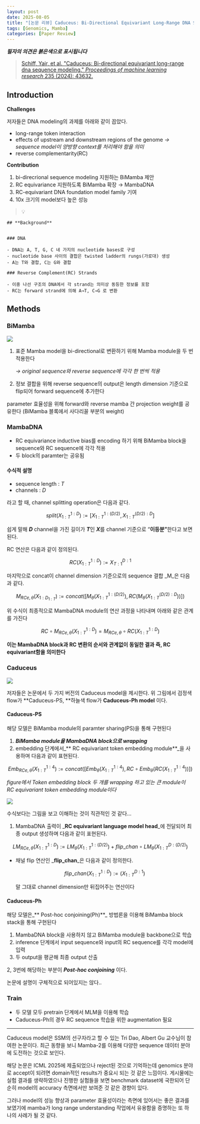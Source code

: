 ```yaml
---
layout: post
date: 2025-08-05
title: "[논문 리뷰] Caduceus: Bi-Directional Equivariant Long-Range DNA Sequence Modeling"
tags: [Genomics, Mamba]
categories: [Paper Review]
---
```


<span class="notion-red">_**필자의 의견은 붉은색으로 표시됩니다**_</span>


> [Schiff, Yair, et al. "Caduceus: Bi-directional equivariant long-range dna sequence modeling." ](https://pmc.ncbi.nlm.nih.gov/articles/PMC12189541/)[_Proceedings of machine learning research_](https://pmc.ncbi.nlm.nih.gov/articles/PMC12189541/)[ 235 (2024): 43632.](https://pmc.ncbi.nlm.nih.gov/articles/PMC12189541/)



## Introduction


**Challenges**


저자들은 DNA modeling의 과제를 아래와 같이 꼽았다.

- long-range token interaction
- effects of upstream and downstream regions of the genome 
_→ sequence model이 양방향 context를 처리해야 함을 의미_
- reverse complementarity(RC)

**Contribution**

1. bi-direcrional sequence modeling 지원하는 BiMamba 제안
1. RC equivariance 지원하도록 BiMamba 확장 → MambaDNA
1. RC-equivariant DNA foundation model family 기여
1. 10x 크기의 model보다 높은 성능

> 💡 


	## **Background**


	### DNA

	- DNA는 A, T, G, C 네 가지의 nucleotide bases로 구성
	- nucleotide base 사이의 결합은 twisted ladder의 rungs(가로대) 생성
	- A는 T와 결합, C는 G와 결합

	### Reverse Complement(RC) Strands

	- 이중 나선 구조의 DNA에서 각 strand는 의미상 동등한 정보를 포함
	- RC는 forward strand에 의해 A→T, C→G 로 변환


## Methods



### BiMamba


![](https://prod-files-secure.s3.us-west-2.amazonaws.com/542b861c-36a8-4051-84e5-8804b6728dba/2c247d59-7815-4980-99f0-8f0d21f445a7/image.png?X-Amz-Algorithm=AWS4-HMAC-SHA256&X-Amz-Content-Sha256=UNSIGNED-PAYLOAD&X-Amz-Credential=ASIAZI2LB4663QOLJ5D6%2F20250917%2Fus-west-2%2Fs3%2Faws4_request&X-Amz-Date=20250917T210110Z&X-Amz-Expires=3600&X-Amz-Security-Token=IQoJb3JpZ2luX2VjEDEaCXVzLXdlc3QtMiJGMEQCICbG9Q9QznQ3EipCfjqks2z3zHeyFehJpTes44EnG6b0AiB3oYQ402mgpGwgjSDPH8yRRYu1Uy8X0eGAFdnHh15RdSqIBAiq%2F%2F%2F%2F%2F%2F%2F%2F%2F%2F8BEAAaDDYzNzQyMzE4MzgwNSIMNf%2F1KK0p1tIM94MMKtwDxUmaC3VcBJs3co0Mms02uW3xjDAEQ2FqdJx%2F7o2lCMtmQYp7zOKTqXSh92ZqyjS5QMXXcFld4VxezrgBiiW%2Foz69tz3%2FXDmj54T%2Fo3pTSPj%2BXSRDzAD%2BgNrzEnxb53RsZ2yb2X0diWepGJ%2B4%2BUQ0d7OzZzRuAVzZpOBtKCGDlBG25C3JsLDLyWTq7jpgLdlUqHudB9QDTav1xfpPF0dykiRDiwO4ntZFe3kog3vJpxWIitInow216R%2FSI7jeSiNm8j%2FJ6v7EXTHqzXIWYRp1LJkdH5Lr2QQ%2BEwbnFpkFYxrRz22KBlzIfl0QoR7eSWkm2pInTDnUG2o8iOjidy4acZvyYPwy%2BInyO6OGRV8tTmpZBGE5EgTB4j9EpgRad7Z91UuoSdHBRk6zfyB1ktQkEcjxNz3xOtCsxk%2B5iihtUIq8F3BIfNmBcx0PUhCamg0Rs8vLxv4QN%2Bfey4TF94rON0ERFim%2Fwz1dH91CcWDZ3hMCHpg5xV5bwO4XWkbCYiO2Yj9l4AqisChcpDRoukMFVnqiTe3Rl4rE2%2BjZJ28tbbMSvu26%2FXIE5%2FSYY3ZeAKYp2W2BvjCqytQQ6s3CK%2FElMJ9AZ7sdI2CIHdW6rnw1kAznm9A5QrGAZip8iJMw9NWrxgY6pgH0YrbypASMNlndCVRpd2usMZxYofjYh3KDVS40wTCZHg3xDUg6uf2n3%2BA7GZ2w5cwcLwO3pGth%2BrfgarYpZ8f%2F4XWGbLpeA%2BA1OMWGWkYpDpXUiMwseBLy5fRRXLippKKmfp266F2rzvZyehkuuLFrxdyH6LZb1K4%2BxVZGl3Lo3TzNxbN9fdreFcVuqcUGkI%2BecsQP2fkYPNLZhdnpz3xxmxgLk7vp&X-Amz-Signature=d4d59bb13802a2c8d78e916b3e53921c7d58aff0fe655bf406b1659b8d94444b&X-Amz-SignedHeaders=host&x-amz-checksum-mode=ENABLED&x-id=GetObject)

1. 표준 Mamba model을 bi-directional로 변환하기 위해 Mamba module을 두 번 적용한다

	_→ original sequence와 reverse sequence에 각각 한 번씩 적용_

1. 정보 결합을 위해 reverse sequence의 output은 length dimension 기준으로 flip되어 forward sequence에 추가한다

parameter 효율성을 위해 forward와 reverse mamba 간 projection weight를 공유한다 (BiMamba 블록에서 사다리꼴 부분의 weight)



### MambaDNA

- RC equivariance inductive bias를 encoding 하기 위해 BiMamba block을 sequence와 RC sequence에 각각 적용
- 두 block의 paramter는 공유됨


#### 수식적 설명

- sequence length : _T_
- channels : _D_

라고 할 때,  channel splitting operation은 다음과 같다.


$$
split(X^{1:D}_{1:T}):=[X^{1:(D/2)}_{1:T},X^{(D/2):D}_{1:T}]
$$


<span class="notion-red">쉽게 말해 </span><span class="notion-red">_**D**_</span><span class="notion-red"> channel을 가진 길이가 </span><span class="notion-red">_**T**_</span><span class="notion-red">인 </span><span class="notion-red">_**X**_</span><span class="notion-red">를 channel 기준으로 “</span><span class="notion-red">**이등분”**</span><span class="notion-red">한다고 보면 된다.</span>


RC 연산은 다음과 같이 정의된다.


$$
RC(X^{1:D}_{1:T}):=X^{D:1}_{T:1}
$$


마지막으로 concat이 channel dimension 기준으로의 sequence 결합 _M_은 다음과 같다.


$$
M_{RCe,\theta}(X_{1:D_{1:T}}):=concat([M_{\theta}(X^{1:(D/2)}_{1:T}),RC(M_{\theta}(X^{(D/2):D}_{1:T}))])
$$


위 수식이 최종적으로 MambaDNA module의 연산 과정을 나타내며 아래와 같은 관계를 가진다


$$
RC\circ M_{RCe,\theta}(X^{1:D}_{1:T}) = M_{RCe,\theta} \circ RC(X^{1:D}_{1:T})
$$


**이는 MambaDNA block과 RC 변환의 순서와 관계없이 동일한 결과 즉, RC equivariant함을 의미한다**



### Caduceus


![](https://prod-files-secure.s3.us-west-2.amazonaws.com/542b861c-36a8-4051-84e5-8804b6728dba/f94a60d7-8145-473b-aef9-7c68d3ec604a/image.png?X-Amz-Algorithm=AWS4-HMAC-SHA256&X-Amz-Content-Sha256=UNSIGNED-PAYLOAD&X-Amz-Credential=ASIAZI2LB4663QOLJ5D6%2F20250917%2Fus-west-2%2Fs3%2Faws4_request&X-Amz-Date=20250917T210110Z&X-Amz-Expires=3600&X-Amz-Security-Token=IQoJb3JpZ2luX2VjEDEaCXVzLXdlc3QtMiJGMEQCICbG9Q9QznQ3EipCfjqks2z3zHeyFehJpTes44EnG6b0AiB3oYQ402mgpGwgjSDPH8yRRYu1Uy8X0eGAFdnHh15RdSqIBAiq%2F%2F%2F%2F%2F%2F%2F%2F%2F%2F8BEAAaDDYzNzQyMzE4MzgwNSIMNf%2F1KK0p1tIM94MMKtwDxUmaC3VcBJs3co0Mms02uW3xjDAEQ2FqdJx%2F7o2lCMtmQYp7zOKTqXSh92ZqyjS5QMXXcFld4VxezrgBiiW%2Foz69tz3%2FXDmj54T%2Fo3pTSPj%2BXSRDzAD%2BgNrzEnxb53RsZ2yb2X0diWepGJ%2B4%2BUQ0d7OzZzRuAVzZpOBtKCGDlBG25C3JsLDLyWTq7jpgLdlUqHudB9QDTav1xfpPF0dykiRDiwO4ntZFe3kog3vJpxWIitInow216R%2FSI7jeSiNm8j%2FJ6v7EXTHqzXIWYRp1LJkdH5Lr2QQ%2BEwbnFpkFYxrRz22KBlzIfl0QoR7eSWkm2pInTDnUG2o8iOjidy4acZvyYPwy%2BInyO6OGRV8tTmpZBGE5EgTB4j9EpgRad7Z91UuoSdHBRk6zfyB1ktQkEcjxNz3xOtCsxk%2B5iihtUIq8F3BIfNmBcx0PUhCamg0Rs8vLxv4QN%2Bfey4TF94rON0ERFim%2Fwz1dH91CcWDZ3hMCHpg5xV5bwO4XWkbCYiO2Yj9l4AqisChcpDRoukMFVnqiTe3Rl4rE2%2BjZJ28tbbMSvu26%2FXIE5%2FSYY3ZeAKYp2W2BvjCqytQQ6s3CK%2FElMJ9AZ7sdI2CIHdW6rnw1kAznm9A5QrGAZip8iJMw9NWrxgY6pgH0YrbypASMNlndCVRpd2usMZxYofjYh3KDVS40wTCZHg3xDUg6uf2n3%2BA7GZ2w5cwcLwO3pGth%2BrfgarYpZ8f%2F4XWGbLpeA%2BA1OMWGWkYpDpXUiMwseBLy5fRRXLippKKmfp266F2rzvZyehkuuLFrxdyH6LZb1K4%2BxVZGl3Lo3TzNxbN9fdreFcVuqcUGkI%2BecsQP2fkYPNLZhdnpz3xxmxgLk7vp&X-Amz-Signature=fe535f9715ba82d3776721cdd8d93e1dba623c023d2a36faff7feb1cc48b95c9&X-Amz-SignedHeaders=host&x-amz-checksum-mode=ENABLED&x-id=GetObject)


저자들은 논문에서 두 가지 버전의 Caduceus model을 제시한다. 위 그림에서 검정색 flow가 **Caduceus-PS, **하늘색 flow가 **Caduceus-Ph model** 이다.



#### Caduceus-PS


해당 모델은 BiMamba module의 paramter sharing(PS)을 통해 구현된다

1. _**BiMamba module을 MambaDNA block으로 wrapping**_
1. embedding 단계에서_** RC equivariant token embedding module**_을 사용하며 다음과 같이 표현된다.

$$
Emb_{RCe,\theta}(X^{1:4}_{1:T}):=concat([Emb_{\theta}(X^{1:4}_{1:T}),RC \circ Emb_{\theta}(RC(X^{1:4}_{1:T}))])
$$


_figure에서 Token embedding block 두 개를 wrapping 하고 있는 큰 module이 RC equivariant token embedding module이다_


![](https://prod-files-secure.s3.us-west-2.amazonaws.com/542b861c-36a8-4051-84e5-8804b6728dba/b175e4da-71eb-4e91-8c23-a06dabe673c9/image.png?X-Amz-Algorithm=AWS4-HMAC-SHA256&X-Amz-Content-Sha256=UNSIGNED-PAYLOAD&X-Amz-Credential=ASIAZI2LB4663QOLJ5D6%2F20250917%2Fus-west-2%2Fs3%2Faws4_request&X-Amz-Date=20250917T210111Z&X-Amz-Expires=3600&X-Amz-Security-Token=IQoJb3JpZ2luX2VjEDEaCXVzLXdlc3QtMiJGMEQCICbG9Q9QznQ3EipCfjqks2z3zHeyFehJpTes44EnG6b0AiB3oYQ402mgpGwgjSDPH8yRRYu1Uy8X0eGAFdnHh15RdSqIBAiq%2F%2F%2F%2F%2F%2F%2F%2F%2F%2F8BEAAaDDYzNzQyMzE4MzgwNSIMNf%2F1KK0p1tIM94MMKtwDxUmaC3VcBJs3co0Mms02uW3xjDAEQ2FqdJx%2F7o2lCMtmQYp7zOKTqXSh92ZqyjS5QMXXcFld4VxezrgBiiW%2Foz69tz3%2FXDmj54T%2Fo3pTSPj%2BXSRDzAD%2BgNrzEnxb53RsZ2yb2X0diWepGJ%2B4%2BUQ0d7OzZzRuAVzZpOBtKCGDlBG25C3JsLDLyWTq7jpgLdlUqHudB9QDTav1xfpPF0dykiRDiwO4ntZFe3kog3vJpxWIitInow216R%2FSI7jeSiNm8j%2FJ6v7EXTHqzXIWYRp1LJkdH5Lr2QQ%2BEwbnFpkFYxrRz22KBlzIfl0QoR7eSWkm2pInTDnUG2o8iOjidy4acZvyYPwy%2BInyO6OGRV8tTmpZBGE5EgTB4j9EpgRad7Z91UuoSdHBRk6zfyB1ktQkEcjxNz3xOtCsxk%2B5iihtUIq8F3BIfNmBcx0PUhCamg0Rs8vLxv4QN%2Bfey4TF94rON0ERFim%2Fwz1dH91CcWDZ3hMCHpg5xV5bwO4XWkbCYiO2Yj9l4AqisChcpDRoukMFVnqiTe3Rl4rE2%2BjZJ28tbbMSvu26%2FXIE5%2FSYY3ZeAKYp2W2BvjCqytQQ6s3CK%2FElMJ9AZ7sdI2CIHdW6rnw1kAznm9A5QrGAZip8iJMw9NWrxgY6pgH0YrbypASMNlndCVRpd2usMZxYofjYh3KDVS40wTCZHg3xDUg6uf2n3%2BA7GZ2w5cwcLwO3pGth%2BrfgarYpZ8f%2F4XWGbLpeA%2BA1OMWGWkYpDpXUiMwseBLy5fRRXLippKKmfp266F2rzvZyehkuuLFrxdyH6LZb1K4%2BxVZGl3Lo3TzNxbN9fdreFcVuqcUGkI%2BecsQP2fkYPNLZhdnpz3xxmxgLk7vp&X-Amz-Signature=6670ca7bbaf41bc9ee17f539b9aa546e00ee53c2d7db3aa1919a40d71a610054&X-Amz-SignedHeaders=host&x-amz-checksum-mode=ENABLED&x-id=GetObject)


<span class="notion-red">수식보다는 그림을 보고 이해하는 것이 직관적인 것 같다…</span>

1. MambaDNA 출력이 _**RC equivariant language model head**_에 전달되어 최종 output 생성하며 다음과 같이 표현된다.

$$
LM_{RCe,\theta}(X^{1:D}_{1:T}):= LM_{\theta}(X^{1:(D/2)}_{1:T})+flip\_chan\circ LM_{\theta}(X^{D:(D/2)}_{1:T})
$$

- 채널 flip 연산인 _**flip\_chan**_은 다음과 같이 정의한다.

	$$
	flip\_chan(X^{1:D}_{1:T}):=(X^{D:1}_{1:T})
	$$


	말 그대로 channel dimension만 뒤집어주는 연산이다



#### Caduceus-Ph


해당 모델은_** Post-hoc conjoining(Ph)**_ 방법론을 이용해 BiMamba block stack을 통해 구현된다

1. MambaDNA block을 사용하지 않고 BiMamba module을 backbone으로 학습
1. inference 단계에서 input sequence와 input의 RC sequence를 각각 model에 입력
1. 두 output을 평균해 최종 output 산출

2, 3번에 해당하는 부분이 _**Post-hoc conjoining**_ 이다.


<span class="notion-red">논문에 설명이 구체적으로 되어있지는 않다..</span>



### Train

- 두 모델 모두 pretrain 단계에서 MLM을 이용해 학습
- Caduceus-Ph의 경우 RC sequence 학습을 위한 augmentation 필요

---


<span class="notion-red">Caduceus model은 SSM의 선구자라고 할 수 있는 Tri Dao, Albert Gu 교수님이 참여한 논문이다. 최근 동향을 보니 Mamba-2를 이용해 다양한 sequence 데이터 분야에 도전하는 것으로 보인다.</span>


<span class="notion-red">해당 논문은 ICML 2025에 제출되었으나 reject된 것으로 기억하는데 genomics 분야로 accept이 되려면 domain적인 results가 중요시 되는 것 같은 느낌이다. 게시물에는 실험 결과를 생략하였으나 진행한 실험들을 보면 benchmark dataset에 국한되어 단순히 model의 accuracy 측면에서만 보여준 것 같은 경향이 있다.</span>


<span class="notion-red">그러나 model의 성능 향상과 parameter 효율성이라는 측면에 있어서는 좋은 결과를 보였기에 mamba가 long range understanding 작업에서 유용함을 증명하는 또 하나의 사례가 될 것 같다.</span>

